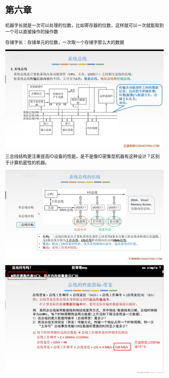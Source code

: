 # 第六章

机器字长就是一次可以处理的位数，比如寄存器的位数，这样就可以一次就能取到一个可以直接操作的操作数



存储字长：存储单元的位数，一次取一个存储字那么大的数据

![image-20211222215715596](images/image-20211222215715596.png)



三总线结构更注重提高IO设备的性能，是不是像IO密集型机器有这种设计？区别于计算机密性的机器。

![image-20211222222716208](images/image-20211222222716208.png)



![image-20211222225127147](images/image-20211222225127147.png)


